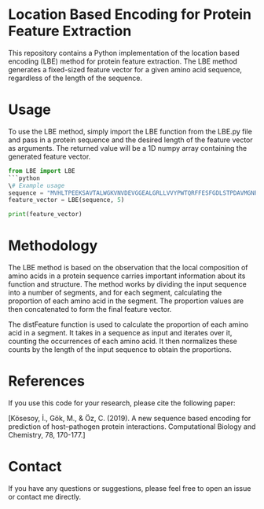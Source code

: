 # Location Based Encoding for Protein Feature Extraction

This repository contains a Python implementation of the location based encoding (LBE) method for protein feature extraction. The LBE method generates a fixed-sized feature vector for a given amino acid sequence, regardless of the length of the sequence.

# Usage
To use the LBE method, simply import the LBE function from the LBE.py file and pass in a protein sequence and the desired length of the feature vector as arguments. The returned value will be a 1D numpy array containing the generated feature vector.


```python
from LBE import LBE
```python
\# Example usage
sequence = "MVHLTPEEKSAVTALWGKVNVDEVGGEALGRLLVVYPWTQRFFESFGDLSTPDAVMGNPKVKAHGKKVLGAFSDGLAHLDNLKGTFATLSELHCDKLHVDPENFRLLGNVLVCVLAHHFGKEFTPPVQAAYQKVVAGVANALAHKYH"
feature_vector = LBE(sequence, 5)

print(feature_vector)
```
# Methodology

The LBE method is based on the observation that the local composition of amino acids in a protein sequence carries important information about its function and structure. The method works by dividing the input sequence into a number of segments, and for each segment, calculating the proportion of each amino acid in the segment. The proportion values are then concatenated to form the final feature vector.

The distFeature function is used to calculate the proportion of each amino acid in a segment. It takes in a sequence as input and iterates over it, counting the occurrences of each amino acid. It then normalizes these counts by the length of the input sequence to obtain the proportions.

# References
If you use this code for your research, please cite the following paper:

[Kösesoy, İ., Gök, M., & Öz, C. (2019). A new sequence based encoding for prediction of host–pathogen protein interactions. Computational Biology and Chemistry, 78, 170-177.]

# Contact
If you have any questions or suggestions, please feel free to open an issue or contact me directly.
